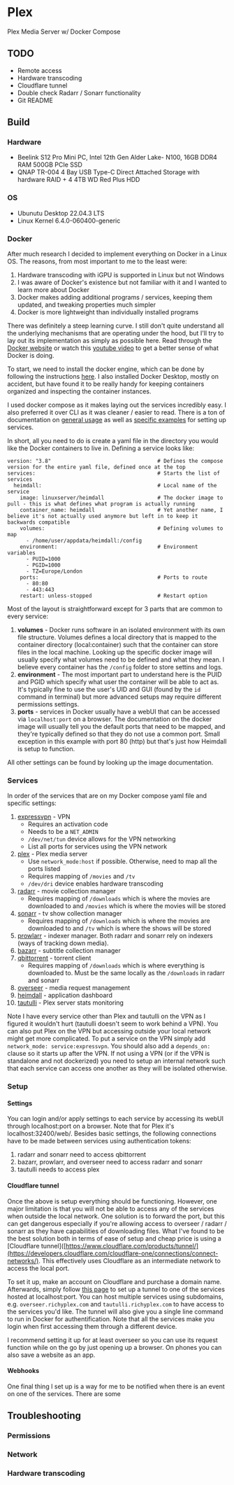 # Plex
 Plex Media Server w/ Docker Compose

## TODO
- Remote access
- Hardware transcoding
- Cloudflare tunnel
- Double check Radarr / Sonarr functionality
- Git README

## Build
### Hardware
- Beelink S12 Pro Mini PC, Intel 12th Gen Alder Lake- N100, 16GB DDR4 RAM 500GB PCIe SSD
- QNAP TR-004 4 Bay USB Type-C Direct Attached Storage with hardware RAID + 4 4TB WD Red Plus HDD

### OS
- Ubunutu Desktop 22.04.3 LTS
- Linux Kernel 6.4.0-060400-generic
 
### Docker
After much research I decided to implement everything on Docker in a Linux OS. The reasons, from most important to me to the least were:
1. Hardware transcoding with iGPU is supported in Linux but not Windows
2. I was aware of Docker's existence but not familiar with it and I wanted to learn more about Docker
3. Docker makes adding additional programs / services, keeping them updated, and tweaking properties much simpler
4. Docker is more lightweight than individually installed programs

There was definitely a steep learning curve. I still don't quite understand all the underlying mechanisms that are operating under the hood, but I'll try to lay out its implementation as simply as possible here. Read through the [Docker website](https://docs.docker.com/get-started/overview/) or watch this [youtube video](https://www.youtube.com/watch?v=aLipr7tTuA4) to get a better sense of what Docker is doing. 

To start, we need to install the docker engine, which can be done by following the instructions [here](https://docs.docker.com/engine/install/ubuntu/). I also installed Docker Desktop, mostly on accident, but have found it to be really handy for keeping containers organized and inspecting the container instances.

I used docker compose as it makes laying out the services incredibly easy. I also preferred it over CLI as it was cleaner / easier to read. There is a ton of documentation on [general usage](https://docs.docker.com/compose/compose-file/compose-file-v3/) as well as [specific examples](https://docs.linuxserver.io/general/docker-compose/) for setting up services.

In short, all you need to do is create a yaml file in the directory you would like the Docker containers to live in. Defining a service looks like:
```
version: "3.8"                                  # Defines the compose version for the entire yaml file, defined once at the top
services:                                       # Starts the list of services
  heimdall:                                     # Local name of the service
    image: linuxserver/heimdall                 # The docker image to pull - this is what defines what program is actually running
    container_name: heimdall                    # Yet another name, I believe it's not actually used anymore but left in to keep it backwards compatible
    volumes:                                    # Defining volumes to map 
      - /home/user/appdata/heimdall:/config     
    environment:                                # Environment variables
      - PUID=1000
      - PGID=1000
      - TZ=Europe/London
    ports:                                      # Ports to route
      - 80:80
      - 443:443
    restart: unless-stopped                     # Restart option
```
Most of the layout is straightforward except for 3 parts that are common to every service:
1. **volumes** - Docker runs software in an isolated environment with its own file structure. Volumes defines a local directory that is mapped to the container directory (local:container) such that the container can store files in the local machine. Looking up the specific docker image will usually specify what volumes need to be defined and what they mean. I believe every container has the `/config` folder to store settins and logs.
2. **environment** - The most important part to understand here is the PUID and PGID which specify what user the container will be able to act as. It's typically fine to use the user's UID and GUI (found by the `id` command in terminal) but more advanced setups may require different permissions settings.
3. **ports** - services in Docker usually have a webUI that can be accessed via `localhost:port` on a browser. The documentation on the docker image will usually tell you the default ports that need to be mapped, and they're typically defined so that they do not use a common port. Small exception in this example with port 80 (http) but that's just how Heimdall is setup to function. 

All other settings can be found by looking up the image documentation. 

### Services
In order of the services that are on my Docker compose yaml file and specific settings:
1. [expressvpn](https://hub.docker.com/r/polkaned/expressvpn) - VPN
   - Requires an activation code
   - Needs to be a `NET_ADMIN`
   - `/dev/net/tun` device allows for the VPN networking
   - List all ports for services using the VPN network  
2. [plex](https://hub.docker.com/r/linuxserver/plex) - Plex media server
   - Use `network_mode:host` if possible. Otherwise, need to map all the ports listed
   - Requires mapping of `/movies` and `/tv`
   - `/dev/dri` device enables hardware transcoding
3. [radarr](https://hub.docker.com/r/linuxserver/radarr) - movie collection manager
   - Requires mapping of `/downloads` which is where the movies are downloaded to and `/movies` which is where the movies will be stored
4. [sonarr](https://hub.docker.com/r/linuxserver/sonarr) - tv show collection manager
   - Requires mapping of `/downloads` which is where the movies are downloaded to and `/tv` which is where the shows will be stored
5. [prowlarr](https://hub.docker.com/r/linuxserver/prowlarr) - indexer manager. Both radarr and sonarr rely on indexers (ways of tracking down media).
6. [bazarr](https://hub.docker.com/r/linuxserver/bazarr) - subtitle collection manager
7. [qbittorrent](https://hub.docker.com/r/linuxserver/qbittorrent) - torrent client
   - Requires mapping of `/downloads` which is where everything is downloaded to. Must be the same locally as the `/downloads` in radarr and sonarr
8. [overseer](https://hub.docker.com/r/linuxserver/overseerr) - media request management
9. [heimdall](https://hub.docker.com/r/linuxserver/heimdall) - application dashboard
10. [tautulli](https://hub.docker.com/r/linuxserver/tautulli) - Plex server stats monitoring

Note I have every service other than Plex and tautulli on the VPN as I figured it wouldn't hurt (tautulli doesn't seem to work behind a VPN). You can also put Plex on the VPN but accessing outside your local network might get more complicated. 
To put a service on the VPN simply add `network_mode: service:expressvpn`. You should also add a `depends_on:` clause so it starts up after the VPN. If not using a VPN (or if the VPN is standalone and not dockerized) you need to setup an internal network such that each service can access one another as they will be isolated otherwise.  

### Setup
#### Settings
You can login and/or apply settings to each service by accessing its webUI through localhost:port on a browser. Note that for Plex it's localhost:32400/web/. Besides basic settings, the following connections have to be made between services using authentication tokens:
1. radarr and sonarr need to access qbittorrent
2. bazarr, prowlarr, and overseer need to access radarr and sonarr
3. tautulli needs to access plex
   
#### Cloudflare tunnel
Once the above is setup everything should be functioning. However, one major limitation is that you will not be able to access any of the services when outside the local network. One solution is to forward the port, but this can get dangerous especially if you're allowing access to overseer / radarr / sonarr as they have capabilities of downloading files. What I've found to be the best solution both in terms of ease of setup and cheap price is using a [Cloudflare tunnel]([https://www.cloudflare.com/products/tunnel/](https://developers.cloudflare.com/cloudflare-one/connections/connect-networks/). This effectively uses Cloudflare as an intermediate network to access the local port.

To set it up, make an account on Cloudflare and purchase a domain name. Afterwards, simply follow [this page](https://developers.cloudflare.com/cloudflare-one/connections/connect-networks/get-started/create-remote-tunnel/) to set up a tunnel to one of the services hosted at localhost:port. You can host multiple services using subdomains, e.g. `overseer.richyplex.com` and `tautulli.richyplex.com` to have access to the services you'd like. The tunnel will also give you a single line command to run in Docker for authentification. Note that all the services make you login when first accessing them through a different device. 

I recommend setting it up for at least overseer so you can use its request function while on the go by just opening up a browser. On phones you can also save a website as an app.

#### Webhooks
One final thing I set up is a way for me to be notified when there is an event on one of the services. There are some 

## Troubleshooting
### Permissions
### Network
### Hardware transcoding



